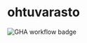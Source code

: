 # ohtuvarasto

![GHA workflow badge](https://github.com/lalaajal/ohtuvarasto/workflows/CI/badge.svg)
